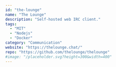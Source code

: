 ```yaml
---
id: "the-lounge"
name: "The Lounge"
description: "Self-hosted web IRC client."
tags:
  - "MIT"
  - "Nodejs"
  - "Docker"
category: "Communication"
website: "https://thelounge.chat/"
repo: "https://github.com/thelounge/thelounge"
#image: "/placeholder.svg?height=300&width=400"
---
```


